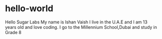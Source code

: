 # hello-world
Hello Sugar Labs
My name is Ishan Vaish
I live in the U.A.E
and I am 13 years old and love coding.
I go to the Millennium School,Dubai and study in Grade 8
